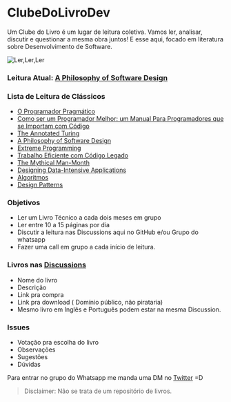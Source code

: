 # ClubeDoLivroDev

Um Clube do Livro é um lugar de leitura coletiva. Vamos ler, analisar, discutir e questionar a mesma obra juntos!
E esse aqui, focado em literatura sobre Desenvolvimento de Software. 

![Ler,Ler,Ler](https://i.ibb.co/1tCM8mMf/Logo-Clube-do-Lvri.png)


### Leitura Atual: [A Philosophy of Software Design](https://amzn.to/3piTavp) 

### Lista de Leitura de Clássicos
- [O Programador Pragmático](https://amzn.to/3llMYhO) 
- [Como ser um Programador Melhor: um Manual Para Programadores que se Importam com Código](https://amzn.to/3Bq4iHG) 
- [The Annotated Turing](https://amzn.to/3Jkxtj9)
- [A Philosophy of Software Design](https://amzn.to/3piTavp) 
- [Extreme Programming](amzn.to/4cq4OZk) 
- [Trabalho Eficiente com Código Legado](https://amzn.to/43JBzhU)
- [The Mythical Man-Month](https://amzn.to/4jsUGkS)
- [Designing Data-Intensive Applications](https://amzn.to/3G3KlgJ)
- [Algoritmos](https://amzn.to/3RzaSFv)
- [Design Patterns](amzn.to/4jO1eef)

### Objetivos 
 - Ler um Livro Técnico a cada dois meses em grupo
 - Ler entre 10 a 15 páginas por dia
 - Discutir a leitura nas Discussions aqui no GitHub e/ou Grupo do whatsapp
 - Fazer uma call em grupo a cada início de leitura.

### Livros nas [Discussions](https://github.com/lincolixavier/clube-do-livro-dev/discussions)
 - Nome do livro
 - Descrição
 - Link pra compra
 - Link pra download ( Domínio público, não pirataria)
 - Mesmo livro em Inglês e Português podem estar na mesma Discussion.

### Issues
- Votação pra escolha do livro 
- Observações
- Sugestões
- Dúvidas

Para entrar no grupo do Whatsapp me manda uma DM no [Twitter](https://twitter.com/lincolixavier) =D

> Disclaimer: Não se trata de um repositório de livros.
